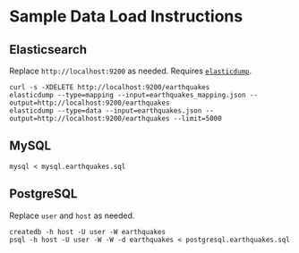 # Sample Data Load Instructions 

## Elasticsearch

Replace `http://localhost:9200` as needed.  Requires [`elasticdump`](https://www.npmjs.com/package/elasticdump).

```
curl -s -XDELETE http://localhost:9200/earthquakes
elasticdump --type=mapping --input=earthquakes_mapping.json --output=http://localhost:9200/earthquakes
elasticdump --type=data --input=earthquakes.json --output=http://localhost:9200/earthquakes --limit=5000
```

## MySQL

```
mysql < mysql.earthquakes.sql
```

## PostgreSQL

Replace `user` and `host` as needed.

```
createdb -h host -U user -W earthquakes
psql -h host -U user -W -W -d earthquakes < postgresql.earthquakes.sql
```

